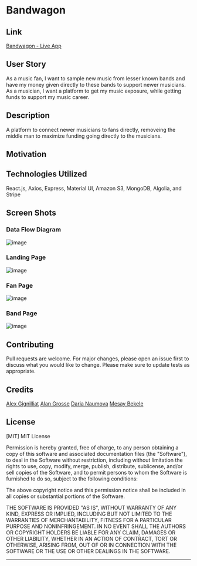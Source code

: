 # Bandwagon

## Link

[Bandwagon - Live App](https://github.com/alexgignilliat/bandwagon)

## User Story
As a music fan, I want to sample new music from lesser known bands and have my money given directly to these bands to support newer musicians.
As a musician, I want a platform to get my music exposure, while getting funds to support my music career.

## Description
A platform to connect newer musicians to fans directly, removeing the middle man to maximize funding going directly to the musicians.

## Motivation

## Technologies Utilized
React.js, Axios, Express, Material UI, Amazon S3, MongoDB, Algolia, and Stripe

## Screen Shots
### Data Flow Diagram
![image](./public/xx.png)

### Landing Page
![image](./public/xx.png)

### Fan Page
![image](./public/xx.png)

### Band Page
![image](./public/xx.png)


## Contributing
Pull requests are welcome. For major changes, please open an issue first to discuss what you would like to change.
Please make sure to update tests as appropriate.

## Credits
[Alex Gignilliat](https://github.com/alexgignilliat)
[Alan Grosse](https://github.com/aagrosse)
[Daria Naumova](https://github.com/DariaNau)
[Mesay Bekele](https://github.com/mesayb)

## License
[MIT]
MIT License

Permission is hereby granted, free of charge, to any person obtaining a copy
of this software and associated documentation files (the "Software"), to deal
in the Software without restriction, including without limitation the rights
to use, copy, modify, merge, publish, distribute, sublicense, and/or sell
copies of the Software, and to permit persons to whom the Software is
furnished to do so, subject to the following conditions:

The above copyright notice and this permission notice shall be included in all
copies or substantial portions of the Software.

THE SOFTWARE IS PROVIDED "AS IS", WITHOUT WARRANTY OF ANY KIND, EXPRESS OR
IMPLIED, INCLUDING BUT NOT LIMITED TO THE WARRANTIES OF MERCHANTABILITY,
FITNESS FOR A PARTICULAR PURPOSE AND NONINFRINGEMENT. IN NO EVENT SHALL THE
AUTHORS OR COPYRIGHT HOLDERS BE LIABLE FOR ANY CLAIM, DAMAGES OR OTHER
LIABILITY, WHETHER IN AN ACTION OF CONTRACT, TORT OR OTHERWISE, ARISING FROM,
OUT OF OR IN CONNECTION WITH THE SOFTWARE OR THE USE OR OTHER DEALINGS IN THE
SOFTWARE.

- - - - -







